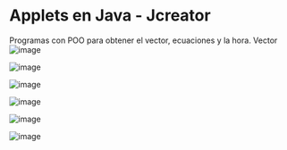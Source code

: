 # Applets en Java - Jcreator

Programas con POO para obtener el vector, ecuaciones y la hora.
Vector 
![image](https://user-images.githubusercontent.com/67843396/224191253-4fd6677d-48c0-46c6-90b2-3254a9056f98.png)

![image](https://user-images.githubusercontent.com/67843396/224191166-d018dc66-69d1-4dec-8496-96e194c98a92.png)


![image](https://user-images.githubusercontent.com/67843396/224191560-e3659b6f-6001-4f56-abaf-f2879154a2f5.png)

![image](https://user-images.githubusercontent.com/67843396/224191701-cf6b9401-ecc2-444e-b143-e4d91717f15c.png)


![image](https://user-images.githubusercontent.com/67843396/224191576-5b13e240-1a40-40c1-bd67-527ccfe863eb.png)

![image](https://user-images.githubusercontent.com/67843396/224191741-b1760e03-57ee-4e09-8151-111f38c88ce3.png)
